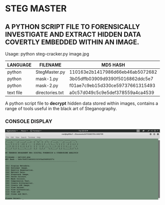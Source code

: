# STEG MASTER
## A PYTHON SCRIPT FILE TO FORENSICALLY INVESTIGATE AND EXTRACT HIDDEN DATA COVERTLY EMBEDDED WITHIN AN IMAGE.

Usage: python steg-cracker.py image.jpg

| LANGUAGE  | FILENAME        | MD5 HASH                         | CONTENTS               |
|--------   |----             |-----                             | ----                   |
| python    | StegMaster.py   | 110163e2b1417986d66eb46ab5072682 |                        |
| python    | mask-1.py       | 3b05dffb03909d9390f5016862ddc5e7 |                        |
| python    | mask-2.py       | f01ae7c9eb15d330ce59737661315493 |                        |
| text file | directories.txt | a0c57d049c5c9e5def378559a4ca4539 |                        |


A python script file to **decrypt** hidden data stored within images, contains a range of tools useful in the black art of Steganography.

### CONSOLE DISPLAY
![Screenshot](picture1.png) 

